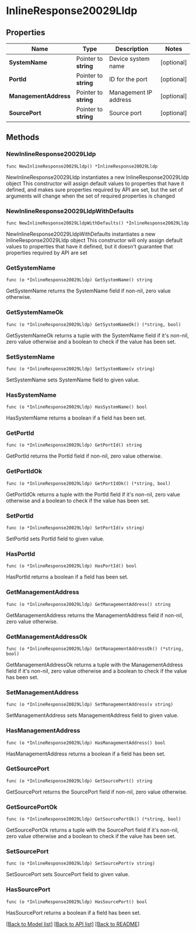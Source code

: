# InlineResponse20029Lldp

## Properties

Name | Type | Description | Notes
------------ | ------------- | ------------- | -------------
**SystemName** | Pointer to **string** | Device system name | [optional] 
**PortId** | Pointer to **string** | ID for the port | [optional] 
**ManagementAddress** | Pointer to **string** | Management IP address | [optional] 
**SourcePort** | Pointer to **string** | Source port | [optional] 

## Methods

### NewInlineResponse20029Lldp

`func NewInlineResponse20029Lldp() *InlineResponse20029Lldp`

NewInlineResponse20029Lldp instantiates a new InlineResponse20029Lldp object
This constructor will assign default values to properties that have it defined,
and makes sure properties required by API are set, but the set of arguments
will change when the set of required properties is changed

### NewInlineResponse20029LldpWithDefaults

`func NewInlineResponse20029LldpWithDefaults() *InlineResponse20029Lldp`

NewInlineResponse20029LldpWithDefaults instantiates a new InlineResponse20029Lldp object
This constructor will only assign default values to properties that have it defined,
but it doesn't guarantee that properties required by API are set

### GetSystemName

`func (o *InlineResponse20029Lldp) GetSystemName() string`

GetSystemName returns the SystemName field if non-nil, zero value otherwise.

### GetSystemNameOk

`func (o *InlineResponse20029Lldp) GetSystemNameOk() (*string, bool)`

GetSystemNameOk returns a tuple with the SystemName field if it's non-nil, zero value otherwise
and a boolean to check if the value has been set.

### SetSystemName

`func (o *InlineResponse20029Lldp) SetSystemName(v string)`

SetSystemName sets SystemName field to given value.

### HasSystemName

`func (o *InlineResponse20029Lldp) HasSystemName() bool`

HasSystemName returns a boolean if a field has been set.

### GetPortId

`func (o *InlineResponse20029Lldp) GetPortId() string`

GetPortId returns the PortId field if non-nil, zero value otherwise.

### GetPortIdOk

`func (o *InlineResponse20029Lldp) GetPortIdOk() (*string, bool)`

GetPortIdOk returns a tuple with the PortId field if it's non-nil, zero value otherwise
and a boolean to check if the value has been set.

### SetPortId

`func (o *InlineResponse20029Lldp) SetPortId(v string)`

SetPortId sets PortId field to given value.

### HasPortId

`func (o *InlineResponse20029Lldp) HasPortId() bool`

HasPortId returns a boolean if a field has been set.

### GetManagementAddress

`func (o *InlineResponse20029Lldp) GetManagementAddress() string`

GetManagementAddress returns the ManagementAddress field if non-nil, zero value otherwise.

### GetManagementAddressOk

`func (o *InlineResponse20029Lldp) GetManagementAddressOk() (*string, bool)`

GetManagementAddressOk returns a tuple with the ManagementAddress field if it's non-nil, zero value otherwise
and a boolean to check if the value has been set.

### SetManagementAddress

`func (o *InlineResponse20029Lldp) SetManagementAddress(v string)`

SetManagementAddress sets ManagementAddress field to given value.

### HasManagementAddress

`func (o *InlineResponse20029Lldp) HasManagementAddress() bool`

HasManagementAddress returns a boolean if a field has been set.

### GetSourcePort

`func (o *InlineResponse20029Lldp) GetSourcePort() string`

GetSourcePort returns the SourcePort field if non-nil, zero value otherwise.

### GetSourcePortOk

`func (o *InlineResponse20029Lldp) GetSourcePortOk() (*string, bool)`

GetSourcePortOk returns a tuple with the SourcePort field if it's non-nil, zero value otherwise
and a boolean to check if the value has been set.

### SetSourcePort

`func (o *InlineResponse20029Lldp) SetSourcePort(v string)`

SetSourcePort sets SourcePort field to given value.

### HasSourcePort

`func (o *InlineResponse20029Lldp) HasSourcePort() bool`

HasSourcePort returns a boolean if a field has been set.


[[Back to Model list]](../README.md#documentation-for-models) [[Back to API list]](../README.md#documentation-for-api-endpoints) [[Back to README]](../README.md)


